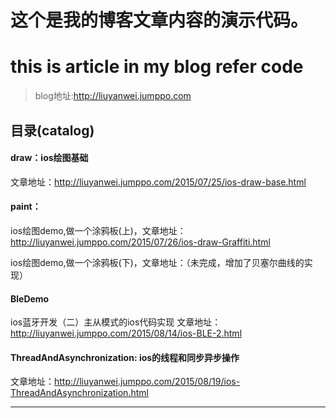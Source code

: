 
#    这个是我的博客文章内容的演示代码。</br>
#    this is article in my blog refer code
> blog地址:http://liuyanwei.jumppo.com

## 目录(catalog)

#### draw：ios绘图基础 

文章地址：http://liuyanwei.jumppo.com/2015/07/25/ios-draw-base.html

#### paint：

ios绘图demo,做一个涂鸦板(上)，文章地址：http://liuyanwei.jumppo.com/2015/07/26/ios-draw-Graffiti.html

ios绘图demo,做一个涂鸦板(下)，文章地址：（未完成，增加了贝塞尔曲线的实现）

#### BleDemo

ios蓝牙开发（二）主从模式的ios代码实现 文章地址：http://liuyanwei.jumppo.com/2015/08/14/ios-BLE-2.html

#### ThreadAndAsynchronization: ios的线程和同步异步操作  

文章地址：http://liuyanwei.jumppo.com/2015/08/19/ios-ThreadAndAsynchronization.html

---
